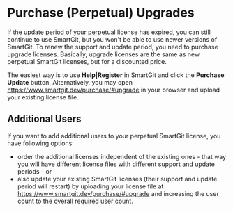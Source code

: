 # Purchase (Perpetual) Upgrades

If the update period of your perpetual license has expired, you can still continue to use SmartGit, but you won't be able to use newer versions of SmartGit.
To renew the support and update period, you need to purchase upgrade licenses.
Basically, upgrade licenses are the same as new perpetual SmartGit licenses, but for a discounted price.

The easiest way is to use **Help\|Register** in SmartGit and click the **Purchase Update** button.
Alternatively, you may open <https://www.smartgit.dev/purchase/#upgrade> in your browser and upload your existing license file.

## Additional Users

If you want to add additional users to your perpetual SmartGit license, you have following options:

-   order the additional licenses independent of the existing ones -
    that way you will have different license files with different
    support and update periods - or
-   also update your existing SmartGit licenses (their support and
    update period will restart) by uploading your license file at
    <https://www.smartgit.dev/purchase/#upgrade>
    and increasing the user count to the overall required user count.
